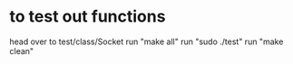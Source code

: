 # to test out functions

head over to test/class/Socket
run "make all"
run "sudo ./test"
run "make clean"